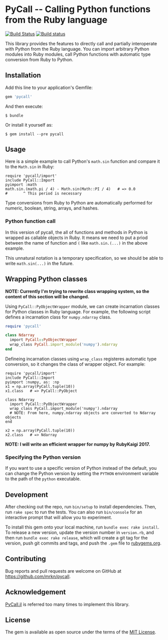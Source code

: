 # PyCall -- Calling Python functions from the Ruby language

[![Build Status](https://travis-ci.org/mrkn/pycall.svg?branch=master)](https://travis-ci.org/mrkn/pycall)
[![Build status](https://ci.appveyor.com/api/projects/status/071is0f4iu0vy8lp/branch/master?svg=true)](https://ci.appveyor.com/project/mrkn/pycall/branch/master)

This library provides the features to directly call and partially interoperate with Python from the Ruby language.  You can import arbitrary Python modules into Ruby modules, call Python functions with automatic type conversion from Ruby to Python.

## Installation

Add this line to your application's Gemfile:

```ruby
gem 'pycall'
```

And then execute:

    $ bundle

Or install it yourself as:

    $ gem install --pre pycall

## Usage

Here is a simple example to call Python's `math.sin` function and compare it to the `Math.sin` in Ruby:

    require 'pycall/import'
    include PyCall::Import
    pyimport :math
    math.sin.(math.pi / 4) - Math.sin(Math::PI / 4)   # => 0.0
    #       ^ This period is necessary

Type conversions from Ruby to Python are automatically performed for numeric, boolean, string, arrays, and hashes.

### Python function call

In this version of pycall, the all of functions and methods in Python is wrapped as callable objects in Ruby.  It means we need to put a priod between the name of function and `(` like `math.sin.(...)` in the above example.

This unnatural notation is a temporary specification, so we should be able to write `math.sin(...)` in the future.

## Wrapping Python classes

**NOTE: Currently I'm trying to rewrite class wrapping system, so the content of this section will be changed.**

Using `PyCall::PyObjectWrapper` module, we can create incarnation classes for Python classes in Ruby language.  For example, the following script defines a incarnation class for `numpy.ndarray` class.

```ruby
require 'pycall'

class Ndarray
  import PyCall::PyObjectWrapper
  wrap_class PyCall.import_module('numpy').ndarray
end
```

Defineing incarnation classes using `wrap_class` registeres automatic type conversion, so it changes the class of wrapper object.  For example:

    require 'pycall/import'
    include PyCall::Import
    pyimport :numpy, as: :np
    x1 = np.array(PyCall.tuple(10))
    x1.class   # => PyCall::PyObject

    class Ndarray
      import PyCall::PyObjectWrapper
      wrap_class PyCall.import_module('numpy').ndarray
      # NOTE: From here, numpy.ndarray objects are converted to Ndarray objects
    end

    x2 = np.array(PyCall.tuple(10))
    x2.class   # => Ndarray


**NOTE: I will write an efficient wrapper for numpy by RubyKaigi 2017.**

### Specifying the Python version

If you want to use a specific version of Python instead of the default, you can change the Python version by setting the `PYTHON` environment variable to the path of the `python` executable.

## Development

After checking out the repo, run `bin/setup` to install dependencies. Then, run `rake spec` to run the tests. You can also run `bin/console` for an interactive prompt that will allow you to experiment.

To install this gem onto your local machine, run `bundle exec rake install`. To release a new version, update the version number in `version.rb`, and then run `bundle exec rake release`, which will create a git tag for the version, push git commits and tags, and push the `.gem` file to [rubygems.org](https://rubygems.org).

## Contributing

Bug reports and pull requests are welcome on GitHub at https://github.com/mrkn/pycall.


## Acknowledgement

[PyCall.jl](https://github.com/JuliaPy/PyCall.jl) is referred too many times to implement this library.

## License

The gem is available as open source under the terms of the [MIT License](http://opensource.org/licenses/MIT).

